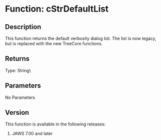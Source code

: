 # Function: cStrDefaultList

## Description

This function returns the default verbosity dialog list. The list is now
legacy, but is replaced with the new TreeCore functions.

## Returns

Type: String\

## Parameters

No Parameters

## Version

This function is available in the following releases:

1.  JAWS 7.00 and later

